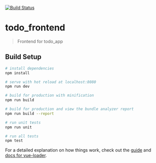 [![Build Status](https://travis-ci.org/maomaoaichiyu/todo_frontend.svg?branch=master)](https://travis-ci.org/maomaoaichiyu/todo_frontend)

# todo_frontend

> Frontend for todo_app

## Build Setup

``` bash
# install dependencies
npm install

# serve with hot reload at localhost:8080
npm run dev

# build for production with minification
npm run build

# build for production and view the bundle analyzer report
npm run build --report

# run unit tests
npm run unit

# run all tests
npm test
```

For a detailed explanation on how things work, check out the [guide](http://vuejs-templates.github.io/webpack/) and [docs for vue-loader](http://vuejs.github.io/vue-loader).
